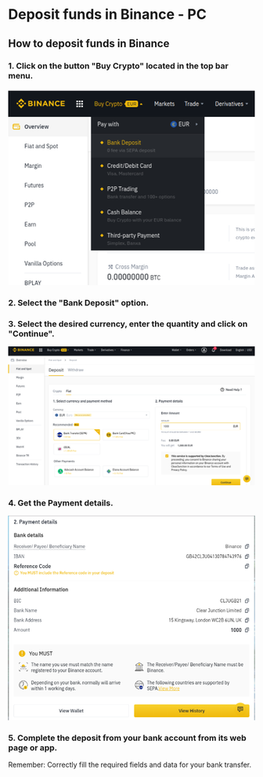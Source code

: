 # Deposit funds in Binance - PC

## How to deposit funds in Binance



### 1. Click on the button "Buy Crypto" located in the top bar menu.



![](../../../../.gitbook/assets/fondosbinance1.png)

### 

### 2. Select the "Bank Deposit" option.



### 3. Select the desired currency, enter the quantity and click on "Continue".



![](../../../../.gitbook/assets/fondosbinance2.png)

### 

### 4. Get the Payment details.



![](../../../../.gitbook/assets/fondosbinance3%20%281%29.png)

### 

### 5. Complete the deposit from your bank account from its web page or app. 

Remember: Correctly fill the required fields and data for your bank transfer.





